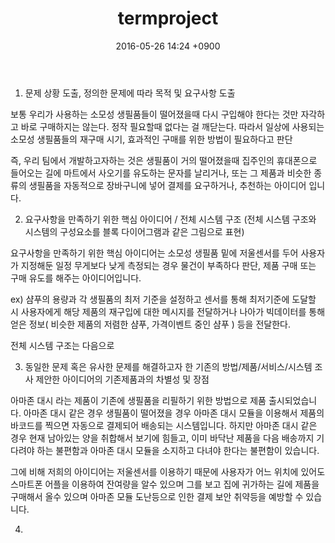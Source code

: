 ﻿---
layout: post
title: "termproject"
date: 2016-05-26 14:24 +0900
categories: jekyll update
---

1. 문제 상황 도출, 정의한 문제에 따라 목적 및 요구사항 도출

 보통 우리가 사용하는 소모성 생필품들이 떨어졌을때 다시 구입해야 한다는 것만 자각하고 바로 구매하지는 않는다. 
 정작 필요할때 없다는 걸 깨닫는다. 
 따라서 일상에 사용되는 소모성 생필품들의 재구매 시기, 효과적인 구매를 위한 방법이 필요하다고 판단

 즉, 우리 팀에서 개발하고자하는 것은 생필품이 거의 떨어졌을때
집주인의 휴대폰으로 들어오는 길에 마트에서 사오기를 유도하는 문자를 날리거나,
 또는 그 제품과 비슷한 종류의 생필품을 자동적으로 장바구니에 넣어 결제를 요구하거나,
추천하는 아이디어 입니다.

2. 요구사항을 만족하기 위한 핵심 아이디어 / 전체 시스템 구조 (전체 시스템 구조와 시스템의
구성요소를 블록 다이어그램과 같은 그림으로 표현)

 요구사항을 만족하기 위한 핵심 아이디어는 소모성 생필품 밑에 저울센서를 두어 사용자가 지정해둔
 일정 무게보다 낮게 측정되는 경우 물건이 부족하다 판단, 제품 구매 또는 구매 유도를 해주는
 아이디어입니다.

 ex) 샴푸의 용량과 각 생필품의 최저 기준을 설정하고 
     센서를 통해 최저기준에 도달할 시 사용자에게 해당 제품의 재구입에 대한 메시지를 전달하거나 나아가
     빅데이터를 통해 얻은 정보( 비슷한 제품의 저렴한 샴푸, 가격이벤트 중인 샴푸 ) 등을 전달한다.

 전체 시스템 구조는 다음으로

3. 동일한 문제 혹은 유사한 문제를 해결하고자 한 기존의 방법/제품/서비스/시스템 조사
 제안한 아이디어의 기존제품과의 차별성 및 장점

 아마존 대시 라는 제품이 기존에 생필품을 리필하기 위한 방법으로 제품 출시되었습니다.
아마존 대시 같은 경우 생필품이 떨어졌을 경우 아마존 대시 모듈을 이용해서 제품의 바코드를
찍으면 자동으로 결제되어 배송되는 시스템입니다.
 하지만 아마존 대시 같은 경우 현재 남아있는 양을 취합해서 보기에 힘들고, 이미 바닥난 제품을
다음 배송까지 기다려야 하는 불편함과 아마존 대시 모듈을 소지하고 다녀야 한다는 불편함이 있습니다.

 그에 비해 저희의 아이디어는 저울센서를 이용하기 때문에 사용자가 어느 위치에 있어도
스마트폰 어플을 이용하여 잔여량을 알수 있으며 그를 보고 집에 귀가하는 길에 제품을 구매해서 올수 있으며
아마존 모듈 도난등으로 인한 결제 보안 취약등을 예방할 수 있습니다.

4. 